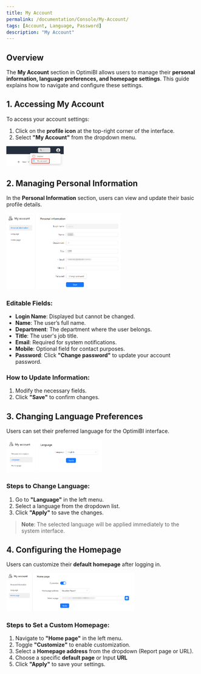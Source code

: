 ```yaml
---
title: My Account
permalink: /documentation/Console/My-Account/
tags: [Account, Language, Password]
description: "My Account"
---
```


## **Overview**

The **My Account** section in OptimiBI allows users to manage their **personal information, language preferences, and homepage settings**. This guide explains how to navigate and configure these settings.


## **1. Accessing My Account**

To access your account settings:

1. Click on the **profile icon** at the top-right corner of the interface.
2. Select **"My Account"** from the dropdown menu.


<div align="left"><img src="./images/1739691734888(1).png" width="30%"/></div>


## **2. Managing Personal Information**

In the **Personal Information** section, users can view and update their basic profile details.

<div align="left"><img src="./images/1739691822118.png" width="60%"/></div>

### **Editable Fields:**

- **Login Name**: Displayed but cannot be changed.
- **Name**: The user’s full name.
- **Department**: The department where the user belongs.
- **Title**: The user's job title.
- **Email**: Required for system notifications.
- **Mobile**: Optional field for contact purposes.
- **Password**: Click **"Change password"** to update your account password.

### **How to Update Information:**

1. Modify the necessary fields.
2. Click **"Save"** to confirm changes.


## **3. Changing Language Preferences**

Users can set their preferred language for the OptimiBI interface.

<div align="left"><img src="./images/1739691849012.png" width="50%"/></div>

### **Steps to Change Language:**

1. Go to **"Language"** in the left menu.
2. Select a language from the dropdown list.
3. Click **"Apply"** to save the changes.

> **Note**: The selected language will be applied immediately to the system interface.


## **4. Configuring the Homepage**

Users can customize their **default homepage** after logging in.

<div align="left"><img src="./images/1739691953959.png" width="67%" /></div>

### **Steps to Set a Custom Homepage:**

1. Navigate to **"Home page"** in the left menu.
2. Toggle **"Customize"** to enable customization.
3. Select a **Homepage address** from the dropdown (Report page or URL).
4. Choose a specific **default page** or Input **URL**
5. Click **"Apply"** to save your settings.